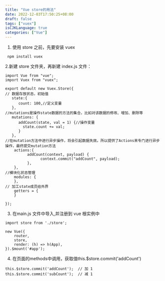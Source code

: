 ```yaml
---
title: "Vue store的用法"
date: 2022-12-03T17:50:25+08:00
draft: false
tags: ["vuex"]
isCJKLanguage: true
categories: ["Vue"]
---
```


1. 使用 store 之前，先要安装 vuex 
```
 npm install vuex
```
2.新建 store 文件夹，再新建 index.js 文件：
```
import Vue from "vue";
import Vuex from "vuex";

export default new Vuex.Store({
// 数据存放状态，初始值
   state:{  
      count: 100,//定义变量
   },
//mutations是操作state数据的方法的集合，比如对该数据的修改、增加、删除等
   mutations: {
      addCount(state, val = 1) {//操作变量
        state.count += val;
      }
   },
//在mutation方法中进行异步操作，将会引起数据失效。所以提供了Actions来专门进行异步操作，最终提交mutation方法
    actions:{
          addCount(context, payload) {
                context.commit("addCount", payload);
          },
    },
//模块化状态管理
    modules: { 
    },
// 加工state成员给外界
    getters = { 
    }

});
```
3. 在main.js 文件中导入,并注册到 vue 根实例中
```
import store from './store';

new Vue({
    router,
    store,
    render: (h) => h(App),
}).$mount('#app');
```

4. 在页面的methods中调用，获取值this.$store.commit('addCount') 
```shell script
this.$store.commit('addCount');  // 加 1
this.$store.commit('subCount');  // 减 1
```
